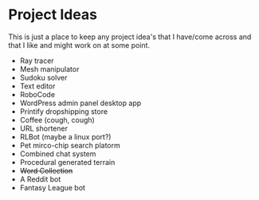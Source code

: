 # Project Ideas
This is just a place to keep any project idea's that I have/come across and that I like and might work on at some point.

* Ray tracer
* Mesh manipulator
* Sudoku solver
* Text editor
* RoboCode
* WordPress admin panel desktop app
* Printify dropshipping store
* Coffee (cough, cough)
* URL shortener
* RLBot (maybe a linux port?)
* Pet mirco-chip search platorm
* Combined chat system
* Procedural generated terrain
* ~~Word Collection~~
* A Reddit bot
* Fantasy League bot
